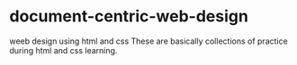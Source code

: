 # document-centric-web-design
weeb design using html and css
These are basically collections of practice during html and css learning.
